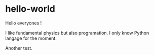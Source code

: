 # hello-world

Hello everyones ! 

I like fundamental physics but also programation. I only know Python langage for the moment.

Another test.
